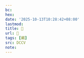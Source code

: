 ```yaml
---
bc:
hex:
date: '2025-10-13T10:28:42+08:00'
lastmod:
title: 􃽸
url: 􃽸
tags: [齃]
src: DCCV
note:
---
```

